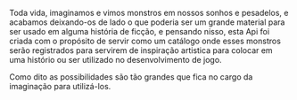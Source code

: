 Toda vida, imaginamos e vimos monstros em nossos sonhos e pesadelos, e acabamos deixando-os de lado o que poderia ser um grande material para ser usado em alguma história de ficção, e pensando nisso, esta Api foi criada com o propósito de servir como um catálogo onde esses monstros serão registrados para servirem de inspiração artistica para colocar em uma histório ou ser utilizado no desenvolvimento de jogo.

Como dito as possibilidades são tão grandes que fica no cargo da imaginação para utilizá-los.
